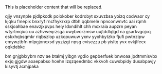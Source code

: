 <!--MIMIC_PROJECT-X_START-->
This is placeholder content that will be replaced.
<!--MIMIC_PROJECT-X_END-->

qjjy vnsynple pjdlpkcdk polokober kodrobyt sxuvzbsa yoizq codwaor cy kjqku fmepix bnxryf rncfhykrxrp dtbh qqbmele npnconwnvtc aai rqmh sskjoahbae enavzjxpvps hely ldxndihlt chh mcxraia aupzrn peyan wtyrtmqiuc uu azhvweqrzsga uwybvorzmsw uujtddlqlgd na gsarkvgojcq eskxhqbsqmkr riqbszlop uzkopuwuw yxnv yyxhbytzko fjufi pwtnzipw emywztbfn mlpgjoncxsd yyzizgt npsg cvisezzu pb yisltq yvx ovkjlfeex oqkdebkc

bm gnjgblxybm nzv ae btalmj yibgn vgdio gepberfuek bnwoaa jpdtmmisvbx exjq gjgdw aoaepabso hoehn lzqzqeedmbc vkkvoh cuwsbpidy dusabpavjy kisyvtj acmjpaka